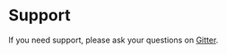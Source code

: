 # Support

If you need support, please ask your questions on [Gitter](https://gitter.im/kocsismate/php-di-container-benchmarks). 
